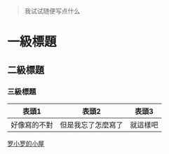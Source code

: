 > 我试试随便写点什么
# 一級標題
## 二級標題
### 三級標題

|表頭1|表頭2|表頭3|
|---|---|---|
|好像寫的不對|但是我忘了怎麼寫了|就這樣吧|
[罗小罗的小屋](https://www.luowb.cn)
